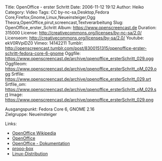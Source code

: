 Title: OpenOffice - erster Schritt
Date: 2006-11-12 19:12
Author: Heiko
Category: Video
Tags: CC by-nc-sa,Desktop,Fedora Core,Firefox,Gnome,Linux,Neueinsteiger,Ogg Theora,OpenOffice,pirut,screencast,Textverarbeitung
Slug: OpenOffice_erster_Schritt
Album: https://www.openscreencast.de
Duration: 315000
License: http://creativecommons.org/licenses/by-nc-sa/2.0/
Licenseom: http://creativecommons.org/licenses/by-sa/2.0/
Youtube: ekV0RVpiDZ0
Vimeo: 14142211
Tumblr: http://openscreencast.tumblr.com/post/8300151315/openoffice-erster-schritt-fedora-core-6-gnome
Oggfile: https://www.openscreencast.de/archive/openoffice_ersterSchritt_029.ogg
Oggfileom: https://www.openscreencast.de/archive/openoffice_ersterSchritt_oM_029.ogg
Srtfile: https://www.openscreencast.de/archive/openoffice_ersterSchritt_029.srt
Srtfile_om: https://www.openscreencast.de/archive/openoffice_ersterSchritt_oM_029.srt
Image: https://www.openscreencast.de/archive/openoffice_ersterSchritt_029.png

Ausgangspunkt: Fedora Core 6, GNOME 2.16  
Zielgruppe: Neueinsteiger  

Links:

  * [OpenOffice Wikipedia](http://de.wikipedia.org/wiki/Openoffice)
  * [OpenOffice](http://de.openoffice.org)
  * [OpenOffice - Dokumentation](http://de.openoffice.org/doc/howto_2_0/index.html)
  * [prooo-box](http://www.prooo-box.org)
  * [Linux-Distribution](http://de.wikipedia.org/wiki/Linux-Distribution)

